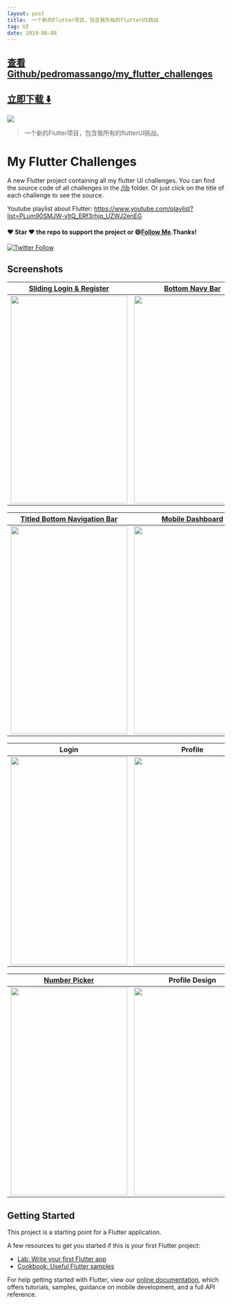 ```yaml
---
layout: post
title:  一个新的Flutter项目，包含我所有的flutterUI挑战
tag: UI
date: 2019-06-08
---
```


 

## [查看Github/pedromassango/my_flutter_challenges](http://github.com/pedromassango/my_flutter_challenges)
## [立即下载 ️⬇️ ](https://codeload.github.com/pedromassango/my_flutter_challenges/zip/master) 


 
![](https://flutterawesome.com/content/images/2019/02/my_flutter_challenges.jpg)
 
>
> 一个新的Flutter项目，包含我所有的flutterUI挑战。
>

 
# My Flutter Challenges

A new Flutter project containing all my flutter UI challenges. You can find the source code of all challenges in the [/lib](https://github.com/pedromassango/my_flutter_challenges/tree/master/lib) folder. Or just click on the title of each challenge to see the source.

Youtube playlist about Flutter: https://www.youtube.com/playlist?list=PLum90SMJW-vltQ_ERf3rhjq_UZWJ2enEG

#### :heart: Star :heart: the repo to support the project or :smile:[Follow Me](https://github.com/pedromassango).Thanks!
[![Twitter Follow](https://img.shields.io/twitter/follow/pedromassangom.svg?style=social&label=Follow)](https://twitter.com/pedromassangom)

## Screenshots

| [Sliding Login & Register](https://github.com/pedromassango/my_flutter_challenges/blob/master/lib/sliding_login.dart) | [Bottom Navy Bar](https://github.com/pedromassango/bottom_navy_bar) | [Custom Drawer](https://github.com/pedromassango/flutter_delivery) |
| ------------- | ------------- | ------------- |
| <img src="/screenshots/slidl.gif" width="270" height="480"/> | <img src="/screenshots/navy2.gif" width="270" height="480"/> | <img src="/screenshots/delivery.gif" width="270" height="480"/> |

 

| [Titled Bottom Navigation Bar](https://github.com/pedromassango/titled_navigation_bar) | [Mobile Dashboard](https://github.com/pedromassango/my_flutter_challenges/blob/master/lib/mobile_dashboard.dart) | [Foldable Options Menu](https://github.com/pedromassango/my_flutter_challenges/blob/master/lib/foldable_options_menu.dart) |
| ------------- | ------------- | ------------- |
| <img src="/screenshots/titled_bottom_bar.gif" width="270" height="480"/> | <img src="/screenshots/dashboard.png" width="270" height="480"/> | <img src="/screenshots/options_menu.gif" width="270" height="480"/> |

| Login | Profile | [Home screen](https://github.com/pedromassango/flutter_famguard) |
| ----- | ------- | ------------- |
| <img src="/screenshots/login.png" width="270" height="480"/> | <img src="/screenshots/profile.png" width="270" height="480"/>| <img src="/screenshots/home.png" width="270" height="480"/> |

| [Number Picker](https://github.com/pedromassango/slider_number_picker) | Profile Design |
| ------------- | ----- |
| <img src="https://github.com/pedromassango/slider_number_picker/blob/master/preview/shot.gif" width="270" height="480"/> | <img src="/screenshots/profile_design.png" width="270" height="480"/> |



## Getting Started

This project is a starting point for a Flutter application.

A few resources to get you started if this is your first Flutter project:

- [Lab: Write your first Flutter app](https://flutter.io/docs/get-started/codelab)
- [Cookbook: Useful Flutter samples](https://flutter.io/docs/cookbook)

For help getting started with Flutter, view our 
[online documentation](https://flutter.io/docs), which offers tutorials, 
samples, guidance on mobile development, and a full API reference.

